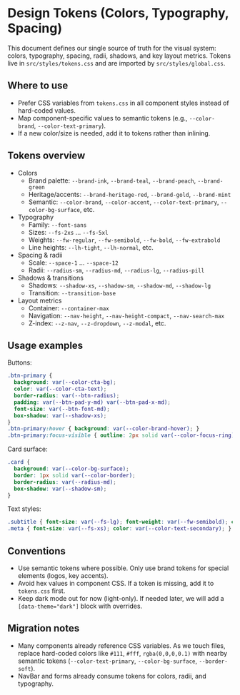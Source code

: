# Design Tokens (Colors, Typography, Spacing)

This document defines our single source of truth for the visual system: colors, typography, spacing, radii, shadows, and key layout metrics. Tokens live in `src/styles/tokens.css` and are imported by `src/styles/global.css`.

## Where to use

- Prefer CSS variables from `tokens.css` in all component styles instead of hard-coded values.
- Map component-specific values to semantic tokens (e.g., `--color-brand`, `--color-text-primary`).
- If a new color/size is needed, add it to tokens rather than inlining.

## Tokens overview

- Colors
  - Brand palette: `--brand-ink`, `--brand-teal`, `--brand-peach`, `--brand-green`
  - Heritage/accents: `--brand-heritage-red`, `--brand-gold`, `--brand-mint`
  - Semantic: `--color-brand`, `--color-accent`, `--color-text-primary`, `--color-bg-surface`, etc.
- Typography
  - Family: `--font-sans`
  - Sizes: `--fs-2xs` … `--fs-5xl`
  - Weights: `--fw-regular`, `--fw-semibold`, `--fw-bold`, `--fw-extrabold`
  - Line heights: `--lh-tight`, `--lh-normal`, etc.
- Spacing & radii
  - Scale: `--space-1` … `--space-12`
  - Radii: `--radius-sm`, `--radius-md`, `--radius-lg`, `--radius-pill`
- Shadows & transitions
  - Shadows: `--shadow-xs`, `--shadow-sm`, `--shadow-md`, `--shadow-lg`
  - Transition: `--transition-base`
- Layout metrics
  - Container: `--container-max`
  - Navigation: `--nav-height`, `--nav-height-compact`, `--nav-search-max`
  - Z-index: `--z-nav`, `--z-dropdown`, `--z-modal`, etc.

## Usage examples

Buttons:

```css
.btn-primary {
  background: var(--color-cta-bg);
  color: var(--color-cta-text);
  border-radius: var(--btn-radius);
  padding: var(--btn-pad-y-md) var(--btn-pad-x-md);
  font-size: var(--btn-font-md);
  box-shadow: var(--shadow-xs);
}
.btn-primary:hover { background: var(--color-brand-hover); }
.btn-primary:focus-visible { outline: 2px solid var(--color-focus-ring); outline-offset: 2px; }
```

Card surface:

```css
.card {
  background: var(--color-bg-surface);
  border: 1px solid var(--color-border);
  border-radius: var(--radius-md);
  box-shadow: var(--shadow-sm);
}
```

Text styles:

```css
.subtitle { font-size: var(--fs-lg); font-weight: var(--fw-semibold); color: var(--color-text-primary); }
.meta { font-size: var(--fs-xs); color: var(--color-text-secondary); }
```

## Conventions

- Use semantic tokens where possible. Only use brand tokens for special elements (logos, key accents).
- Avoid hex values in component CSS. If a token is missing, add it to `tokens.css` first.
- Keep dark mode out for now (light-only). If needed later, we will add a `[data-theme="dark"]` block with overrides.

## Migration notes

- Many components already reference CSS variables. As we touch files, replace hard-coded colors like `#111`, `#fff`, `rgba(0,0,0,0.1)` with nearby semantic tokens (`--color-text-primary`, `--color-bg-surface`, `--border-soft`).
- NavBar and forms already consume tokens for colors, radii, and typography.

